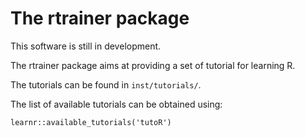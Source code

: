 # The rtrainer package

This software is still in development.

The rtrainer package aims at providing a set of tutorial for learning R.

The tutorials can be found in `inst/tutorials/`.

The list of available tutorials can be obtained using:

    learnr::available_tutorials('tutoR')